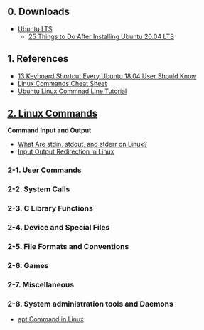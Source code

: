 ## 0. Downloads
<ul>
  <li><a href="https://ubuntu.com/download/desktop">Ubuntu LTS</a>
    <ul>
      <li><a href="https://www.tecmint.com/things-to-do-after-installing-ubuntu-20-04/">25 Things to Do After Installing Ubuntu 20.04 LTS</a></li>
    </ul>
  </li>
</ul>

## 1. References
<ul>
  <li><a href="https://itsfoss.com/ubuntu-shortcuts/">13 Keyboard Shortcut Every Ubuntu 18.04 User Should Know</a></li>
  <li><a href="https://phoenixnap.com/kb/linux-commands-cheat-sheet">Linux Commands Cheat Sheet</a></li>
  <li><a href="https://ubuntu.com/tutorials/command-line-for-beginners#1-overview">Ubuntu Linux Commnad Line Tutorial</a></li>
</ul>

## [2. Linux Commands](https://www.geeksforgeeks.org/man-command-in-linux-with-examples/)
<strong>Command Input and Output</strong>
<ul>
  <li><a href="https://www.howtogeek.com/435903/what-are-stdin-stdout-and-stderr-on-linux/">What Are stdin, stdout, and stderr on Linux?</a></li>
  
  <li><a href="https://www.geeksforgeeks.org/input-output-redirection-in-linux/">Input Output Redirection in Linux</a></li>
</ul>

### 2-1. User Commands

### 2-2. System Calls

### 2-3. C Library Functions

### 2-4. Device and Special Files

### 2-5. File Formats and Conventions

### 2-6. Games

### 2-7. Miscellaneous

### 2-8. System administration tools and Daemons
<ul>
  <li><a href="https://t.ly/uWyR">apt Command in Linux</a>
  </li>
</ul>
